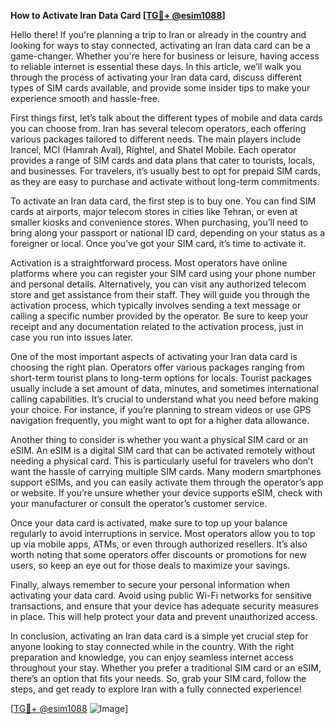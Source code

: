 **How to Activate Iran Data Card [[TG💪+ @esim1088](https://t.me/s/esim1088)]**

Hello there! If you're planning a trip to Iran or already in the country and looking for ways to stay connected, activating an Iran data card can be a game-changer. Whether you're here for business or leisure, having access to reliable internet is essential these days. In this article, we’ll walk you through the process of activating your Iran data card, discuss different types of SIM cards available, and provide some insider tips to make your experience smooth and hassle-free.

First things first, let’s talk about the different types of mobile and data cards you can choose from. Iran has several telecom operators, each offering various packages tailored to different needs. The main players include Irancel, MCI (Hamrah Aval), Rightel, and Shatel Mobile. Each operator provides a range of SIM cards and data plans that cater to tourists, locals, and businesses. For travelers, it’s usually best to opt for prepaid SIM cards, as they are easy to purchase and activate without long-term commitments.

To activate an Iran data card, the first step is to buy one. You can find SIM cards at airports, major telecom stores in cities like Tehran, or even at smaller kiosks and convenience stores. When purchasing, you’ll need to bring along your passport or national ID card, depending on your status as a foreigner or local. Once you’ve got your SIM card, it’s time to activate it.

Activation is a straightforward process. Most operators have online platforms where you can register your SIM card using your phone number and personal details. Alternatively, you can visit any authorized telecom store and get assistance from their staff. They will guide you through the activation process, which typically involves sending a text message or calling a specific number provided by the operator. Be sure to keep your receipt and any documentation related to the activation process, just in case you run into issues later.

One of the most important aspects of activating your Iran data card is choosing the right plan. Operators offer various packages ranging from short-term tourist plans to long-term options for locals. Tourist packages usually include a set amount of data, minutes, and sometimes international calling capabilities. It’s crucial to understand what you need before making your choice. For instance, if you’re planning to stream videos or use GPS navigation frequently, you might want to opt for a higher data allowance.

Another thing to consider is whether you want a physical SIM card or an eSIM. An eSIM is a digital SIM card that can be activated remotely without needing a physical card. This is particularly useful for travelers who don’t want the hassle of carrying multiple SIM cards. Many modern smartphones support eSIMs, and you can easily activate them through the operator’s app or website. If you’re unsure whether your device supports eSIM, check with your manufacturer or consult the operator’s customer service.

Once your data card is activated, make sure to top up your balance regularly to avoid interruptions in service. Most operators allow you to top up via mobile apps, ATMs, or even through authorized resellers. It’s also worth noting that some operators offer discounts or promotions for new users, so keep an eye out for those deals to maximize your savings.

Finally, always remember to secure your personal information when activating your data card. Avoid using public Wi-Fi networks for sensitive transactions, and ensure that your device has adequate security measures in place. This will help protect your data and prevent unauthorized access.

In conclusion, activating an Iran data card is a simple yet crucial step for anyone looking to stay connected while in the country. With the right preparation and knowledge, you can enjoy seamless internet access throughout your stay. Whether you prefer a traditional SIM card or an eSIM, there’s an option that fits your needs. So, grab your SIM card, follow the steps, and get ready to explore Iran with a fully connected experience!

[[TG💪+ @esim1088](https://t.me/s/esim1088) ![Image](https://i.postimg.cc/Y0z9fWf4/image.png)]